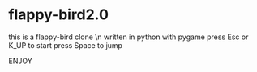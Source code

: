 # flappy-bird2.0

this is a flappy-bird clone \n
written in python with pygame
press Esc or K_UP to start 
press Space to jump 


ENJOY
